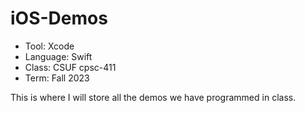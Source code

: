 # iOS-Demos
* Tool: Xcode
* Language: Swift
* Class: CSUF cpsc-411
* Term: Fall 2023

This is where I will store all the demos we have programmed in class.
